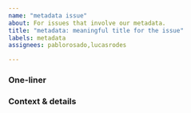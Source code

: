 ```yaml
---
name: "metadata issue"
about: For issues that involve our metadata.
title: "metadata: meaningful title for the issue"
labels: metadata
assignees: pablorosado,lucasrodes

---
```


<!--
NOTE: For questions on how to use a specific metadata field, open a new discussion: https://github.com/owid/etl/discussions/new?category=metadata.
-->

<!--
INSTRUCTIONS
Write a meaningful title that describes your issue/feedback for our metadata.

You may report:
- Bugs related to metadata.
- Confusing fields (unsure what they mean?).
- Suggestions for metadata changes or new use cases for the existing fields.
- Issues with how the metadata is propagated to Grapher and presented in a data page or the sources tab of a chart.

-->

### One-liner
<!-- Replace this line with a short description. (REQUIRED) -->

### Context & details
<!-- If possible, replace this line with more context and details. Otherwise, remove this section from the template. 

It helps if you provide screenshots
-->

